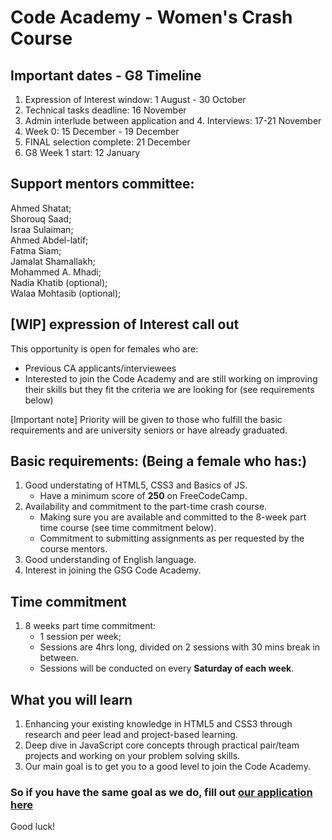 # Code Academy - Women's Crash Course

## Important dates - G8 Timeline 
1. Expression of Interest window: 1 August - 30 October
2. Technical tasks deadline: 16 November
3. Admin interlude between application and 4. Interviews: 17-21 November
5. Week 0: 15 December - 19 December
6. FINAL selection complete: 21 December
7. G8 Week 1 start: 12 January

## Support mentors committee: 
Ahmed Shatat; <br>
Shorouq Saad; <br>
Israa Sulaiman; <br>
Ahmed Abdel-latif; <br>
Fatma Siam; <br>
Jamalat Shamallakh; <br>
Mohammed A. Mhadi; <br> 
Nadia Khatib (optional); <br>
Walaa Mohtasib (optional); <br>
 

## [WIP] expression of Interest call out 
This opportunity is open for females who are:
* Previous CA applicants/interviewees
* Interested to join the Code Academy and are still working on improving their skills but they fit the criteria we are looking for (see requirements below)

[Important note] Priority will be given to those who fulfill the basic requirements and are university seniors or have already graduated. 


## Basic requirements: (Being a female who has:)
1. Good understating of HTML5, CSS3 and Basics of JS.  
    * Have a minimum score of **250** on FreeCodeCamp. 
2. Availability and commitment to the part-time crash course.
    * Making sure you are available and committed to the 8-week part time course (see time commitment below).  
    * Commitment to submitting assignments as per requested by the course mentors. 
3. Good understanding of English language.
3. Interest in joining the GSG Code Academy. 

## Time commitment 
1. 8 weeks part time commitment:
    - 1 session per week; 
    - Sessions are 4hrs long, divided on 2 sessions with 30 mins break in between. 
    - Sessions will be conducted on every **Saturday of each week**.  

## What you will learn
1. Enhancing your existing knowledge in HTML5 and CSS3 through research and peer lead and project-based learning. 
2. Deep dive in JavaScript core concepts through practical pair/team projects and working on your problem solving skills.
3. Our main goal is to get you to a good level to join the Code Academy.


### So if you have the same goal as we do, fill out [our application here](https://forms.gle/9Uj3Co5xxTFuwAyMA)  


Good luck! 

